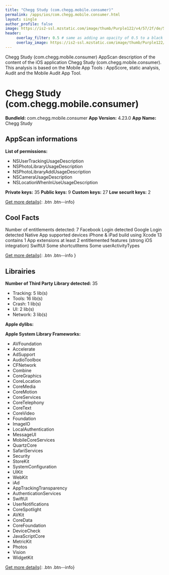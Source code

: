 ```yaml
---
title: "Chegg Study (com.chegg.mobile.consumer)"
permalink: /apps/ios/com.chegg.mobile.consumer.html
layout: single
author_profile: false
image: https://is2-ssl.mzstatic.com/image/thumb/Purple122/v4/57/2f/de/572fdeac-7696-1013-16d8-a9fda3219d10/AppIcon-1x_U007emarketing-0-7-0-85-220.png/512x512bb.jpg
header: 
     overlay_filter: 0.5 # same as adding an opacity of 0.5 to a black background
     overlay_image: https://is2-ssl.mzstatic.com/image/thumb/Purple122/v4/57/2f/de/572fdeac-7696-1013-16d8-a9fda3219d10/AppIcon-1x_U007emarketing-0-7-0-85-220.png/512x512bb.jpg
---
```

Chegg Study (com.chegg.mobile.consumer) AppScan description of the content of the iOS application Chegg Study (com.chegg.mobile.consumer). This analysis is based on the Mobile App Tools : AppScore, static analysis, Audit and the Mobile Audit App Tool.

# Chegg Study (com.chegg.mobile.consumer)

**BundleId:** com.chegg.mobile.consumer
**App Version:** 4.23.0
**App Name:** Chegg Study


## AppScan informations 

**List of permissions:** 
- NSUserTrackingUsageDescription
- NSPhotoLibraryUsageDescription
- NSPhotoLibraryAddUsageDescription
- NSCameraUsageDescription
- NSLocationWhenInUseUsageDescription
  
  
**Private keys:** 35
**Public keys:** 9
**Custom keys:** 27
**Low securit keys:** 2
  
[Get more details](/pricing.html){: .btn .btn--info}

## Cool Facts

Number of entitlements detected: 7
Facebook Login detected
Google Login detected
Native App
supported devices iPhone & iPad
build using Xcode 13
contains 1 App extensions
at least 2 entitlemented features (strong iOS integration)
SwiftUI
Some shortcutItems 
Some userActivityTypes
  
[Get more details](/pricing.html){: .btn .btn--info }

## Librairies 
**Number of Third Party Library detected:** 35
- Tracking: 5 lib(s)
- Tools: 16 lib(s)
- Crash: 1 lib(s)
- UI: 2 lib(s)
- Network: 3 lib(s)


**Apple dylibs:**


**Apple System Library Frameworks:**
- AVFoundation
- Accelerate
- AdSupport
- AudioToolbox
- CFNetwork
- Combine
- CoreGraphics
- CoreLocation
- CoreMedia
- CoreMotion
- CoreServices
- CoreTelephony
- CoreText
- CoreVideo
- Foundation
- ImageIO
- LocalAuthentication
- MessageUI
- MobileCoreServices
- QuartzCore
- SafariServices
- Security
- StoreKit
- SystemConfiguration
- UIKit
- WebKit
- iAd
- AppTrackingTransparency
- AuthenticationServices
- SwiftUI
- UserNotifications
- CoreSpotlight
- AVKit
- CoreData
- CoreFoundation
- DeviceCheck
- JavaScriptCore
- MetricKit
- Photos
- Vision
- WidgetKit


  
[Get more details](/pricing.html){: .btn .btn--info}

